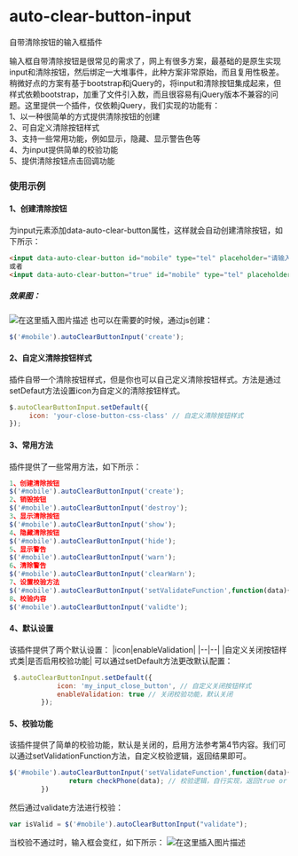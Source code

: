 # auto-clear-button-input
自带清除按钮的输入框插件

输入框自带清除按钮是很常见的需求了，网上有很多方案，最基础的是原生实现input和清除按钮，然后绑定一大堆事件，此种方案非常原始，而且复用性极差。稍微好点的方案有基于bootstrap和jQuery的，将input和清除按钮集成起来，但样式依赖bootstrap，加重了文件引入数，而且很容易有jQuery版本不兼容的问题。这里提供一个插件，仅依赖jQuery，我们实现的功能有：  
1、以一种很简单的方式提供清除按钮的创建  
2、可自定义清除按钮样式  
3、支持一些常用功能，例如显示，隐藏、显示警告色等  
4、为input提供简单的校验功能  
5、提供清除按钮点击回调功能

### 使用示例
#### 1、创建清除按钮
为input元素添加data-auto-clear-button属性，这样就会自动创建清除按钮，如下所示：
```html
<input data-auto-clear-button id="mobile" type="tel" placeholder="请输入您注册的手机号"/>
或者
<input data-auto-clear-button="true" id="mobile" type="tel" placeholder="请输入您注册的手机号"/>
```
##### 效果图：
![在这里插入图片描述](https://img-blog.csdnimg.cn/20190520171830861.png)
也可以在需要的时候，通过js创建：
```javascript
$('#mobile').autoClearButtonInput('create');
```
#### 2、自定义清除按钮样式
插件自带一个清除按钮样式，但是你也可以自己定义清除按钮样式。方法是通过setDefaut方法设置icon为自定义的清除按钮样式。
```js
$.autoClearButtonInput.setDefault({
	 icon: 'your-close-button-css-class' // 自定义清除按钮样式
});
```
#### 3、常用方法
插件提供了一些常用方法，如下所示：
```js
1、创建清除按钮
$('#mobile').autoClearButtonInput('create');
2、销毁按钮
$('#mobile').autoClearButtonInput('destroy');
3、显示清除按钮
$('#mobile').autoClearButtonInput('show');
4、隐藏清除按钮
$('#mobile').autoClearButtonInput('hide');
5、显示警告
$('#mobile').autoClearButtonInput('warn');
6、清除警告
$('#mobile').autoClearButtonInput('clearWarn');
7、设置校验方法
$('#mobile').autoClearButtonInput('setValidateFunction',function(data){});
8、校验内容
$('#mobile').autoClearButtonInput('validte');
```
#### 4、默认设置
该插件提供了两个默认设置：
|icon|enableValidation|
|--|--|
|自定义关闭按钮样式类|是否启用校验功能|
可以通过setDefault方法更改默认配置：
```js
 $.autoClearButtonInput.setDefault({
            icon: 'my_input_close_button', // 自定义关闭按钮样式
            enableValidation: true // 关闭校验功能，默认关闭
        });
```

#### 5、校验功能
该插件提供了简单的校验功能，默认是关闭的，启用方法参考第4节内容。我们可以通过setValidationFunction方法，自定义校验逻辑，返回结果即可。
```js
$('#mobile').autoClearButtonInput('setValidateFunction',function(data){
		       return checkPhone(data); // 校验逻辑，自行实现，返回true or false
        })
```
然后通过validate方法进行校验：
```js
var isValid = $('#mobile').autoClearButtonInput("validate");
```
当校验不通过时，输入框会变红，如下所示：
![在这里插入图片描述](https://img-blog.csdnimg.cn/20190520173546408.png)
